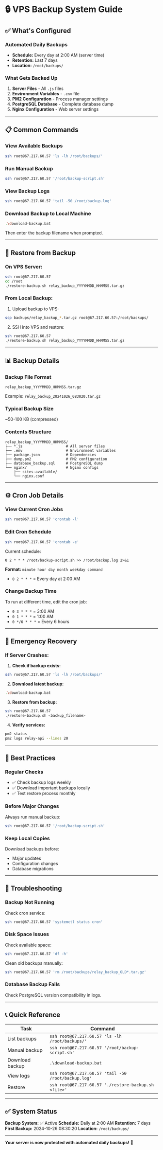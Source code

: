 # 🔒 VPS Backup System Guide

## ✅ What's Configured

### Automated Daily Backups
- **Schedule:** Every day at 2:00 AM (server time)
- **Retention:** Last 7 days
- **Location:** `/root/backups/`

### What Gets Backed Up
1. **Server Files** - All `.js` files
2. **Environment Variables** - `.env` file
3. **PM2 Configuration** - Process manager settings
4. **PostgreSQL Database** - Complete database dump
5. **Nginx Configuration** - Web server settings

---

## 📋 Common Commands

### View Available Backups
```bash
ssh root@67.217.60.57 'ls -lh /root/backups/'
```

### Run Manual Backup
```bash
ssh root@67.217.60.57 '/root/backup-script.sh'
```

### View Backup Logs
```bash
ssh root@67.217.60.57 'tail -50 /root/backup.log'
```

### Download Backup to Local Machine
```bash
.\download-backup.bat
```
Then enter the backup filename when prompted.

---

## 🔄 Restore from Backup

### On VPS Server:
```bash
ssh root@67.217.60.57
cd /root
./restore-backup.sh relay_backup_YYYYMMDD_HHMMSS.tar.gz
```

### From Local Backup:
1. Upload backup to VPS:
```bash
scp backups/relay_backup_*.tar.gz root@67.217.60.57:/root/backups/
```

2. SSH into VPS and restore:
```bash
ssh root@67.217.60.57
./restore-backup.sh relay_backup_YYYYMMDD_HHMMSS.tar.gz
```

---

## 📊 Backup Details

### Backup File Format
`relay_backup_YYYYMMDD_HHMMSS.tar.gz`

Example: `relay_backup_20241026_083020.tar.gz`

### Typical Backup Size
~50-100 KB (compressed)

### Contents Structure
```
relay_backup_YYYYMMDD_HHMMSS/
├── *.js                    # All server files
├── .env                    # Environment variables
├── package.json            # Dependencies
├── dump.pm2                # PM2 configuration
├── database_backup.sql     # PostgreSQL dump
└── nginx/                  # Nginx configs
    ├── sites-available/
    └── nginx.conf
```

---

## ⚙️ Cron Job Details

### View Current Cron Jobs
```bash
ssh root@67.217.60.57 'crontab -l'
```

### Edit Cron Schedule
```bash
ssh root@67.217.60.57 'crontab -e'
```

Current schedule:
```
0 2 * * * /root/backup-script.sh >> /root/backup.log 2>&1
```

**Format:** `minute hour day month weekday command`
- `0 2 * * *` = Every day at 2:00 AM

### Change Backup Time
To run at different time, edit the cron job:
- `0 3 * * *` = 3:00 AM
- `0 1 * * *` = 1:00 AM
- `0 */6 * * *` = Every 6 hours

---

## 🚨 Emergency Recovery

### If Server Crashes:

1. **Check if backup exists:**
```bash
ssh root@67.217.60.57 'ls -lh /root/backups/'
```

2. **Download latest backup:**
```bash
.\download-backup.bat
```

3. **Restore from backup:**
```bash
ssh root@67.217.60.57
./restore-backup.sh <backup_filename>
```

4. **Verify services:**
```bash
pm2 status
pm2 logs relay-api --lines 20
```

---

## 📝 Best Practices

### Regular Checks
- ✅ Check backup logs weekly
- ✅ Download important backups locally
- ✅ Test restore process monthly

### Before Major Changes
Always run manual backup:
```bash
ssh root@67.217.60.57 '/root/backup-script.sh'
```

### Keep Local Copies
Download backups before:
- Major updates
- Configuration changes
- Database migrations

---

## 🔧 Troubleshooting

### Backup Not Running
Check cron service:
```bash
ssh root@67.217.60.57 'systemctl status cron'
```

### Disk Space Issues
Check available space:
```bash
ssh root@67.217.60.57 'df -h'
```

Clean old backups manually:
```bash
ssh root@67.217.60.57 'rm /root/backups/relay_backup_OLD*.tar.gz'
```

### Database Backup Fails
Check PostgreSQL version compatibility in logs.

---

## 📞 Quick Reference

| Task | Command |
|------|---------|
| List backups | `ssh root@67.217.60.57 'ls -lh /root/backups/'` |
| Manual backup | `ssh root@67.217.60.57 '/root/backup-script.sh'` |
| Download backup | `.\download-backup.bat` |
| View logs | `ssh root@67.217.60.57 'tail -50 /root/backup.log'` |
| Restore | `ssh root@67.217.60.57 './restore-backup.sh <file>'` |

---

## ✅ System Status

**Backup System:** ✅ Active
**Schedule:** Daily at 2:00 AM
**Retention:** 7 days
**First Backup:** 2024-10-26 08:30:20
**Location:** `/root/backups/`

---

**Your server is now protected with automated daily backups!** 🎉
